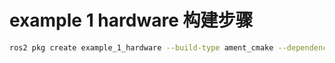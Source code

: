 # example 1 hardware 构建步骤

```bash
ros2 pkg create example_1_hardware --build-type ament_cmake --dependencies rclcpp std_msgs
```
